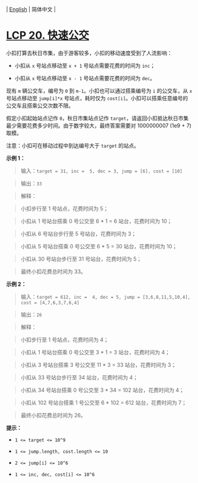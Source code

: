 | [English](README_EN.md) | 简体中文 |

# [LCP 20. 快速公交](https://leetcode-cn.com/problems/meChtZ)
小扣打算去秋日市集，由于游客较多，小扣的移动速度受到了人流影响：
- 小扣从 `x` 号站点移动至 `x + 1` 号站点需要花费的时间为 `inc`；
- 小扣从 `x` 号站点移动至 `x - 1` 号站点需要花费的时间为 `dec`。

现有 `m` 辆公交车，编号为 `0` 到 `m-1`。小扣也可以通过搭乘编号为 `i` 的公交车，从 `x` 号站点移动至 `jump[i]*x` 号站点，耗时仅为 `cost[i]`。小扣可以搭乘任意编号的公交车且搭乘公交次数不限。

假定小扣起始站点记作 `0`，秋日市集站点记作 `target`，请返回小扣抵达秋日市集最少需要花费多少时间。由于数字较大，最终答案需要对 1000000007 (1e9 + 7) 取模。

注意：小扣可在移动过程中到达编号大于 `target` 的站点。

**示例 1：**
>输入：`target = 31, inc =  5, dec = 3, jump = [6], cost = [10]`
>
>输出：`33`
>
>解释：
>小扣步行至 1 号站点，花费时间为 5；
>小扣从 1 号站台搭乘 0 号公交至 6 * 1 = 6 站台，花费时间为 10；
>小扣从 6 号站台步行至 5 号站台，花费时间为 3；
>小扣从 5 号站台搭乘 0 号公交至 6 * 5 = 30 站台，花费时间为 10；
>小扣从 30 号站台步行至 31 号站台，花费时间为 5；
>最终小扣花费总时间为 33。


**示例 2：**
>输入：`target = 612, inc =  4, dec = 5, jump = [3,6,8,11,5,10,4], cost = [4,7,6,3,7,6,4]`
>
>输出：`26`
>
>解释：
>小扣步行至 1 号站点，花费时间为 4；
>小扣从 1 号站台搭乘 0 号公交至 3 * 1 = 3 站台，花费时间为 4；
>小扣从 3 号站台搭乘 3 号公交至 11 * 3 = 33 站台，花费时间为 3；
>小扣从 33 号站台步行至 34 站台，花费时间为 4；
>小扣从 34 号站台搭乘 0 号公交至 3 * 34 = 102 站台，花费时间为 4；
>小扣从 102 号站台搭乘 1 号公交至 6 * 102 = 612 站台，花费时间为 7； 
>最终小扣花费总时间为 26。


**提示：**
- `1 <= target <= 10^9`
- `1 <= jump.length, cost.length <= 10`
- `2 <= jump[i] <= 10^6`
- `1 <= inc, dec, cost[i] <= 10^6`